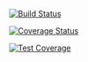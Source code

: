 <!-- Travis CI readMe badge -->
[![Build Status](https://travis-ci.org/joshtrigger/flask-api.svg?branch=master)](https://travis-ci.org/joshtrigger/flask-api)

<!-- Coveralls readMe badge -->
[![Coverage Status](https://coveralls.io/repos/github/joshtrigger/flask-api/badge.svg?branch=master)](https://coveralls.io/github/joshtrigger/flask-api?branch=master)

<!-- Code Climate readMe badge -->
[![Test Coverage](https://api.codeclimate.com/v1/badges/10e4a57f3b541a2c4da6/test_coverage)](https://codeclimate.com/github/joshtrigger/flask-api/test_coverage)
